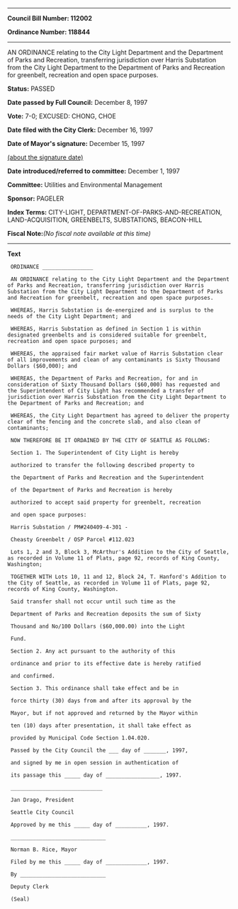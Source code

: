 

********

**Council Bill Number: 112002**
   
**Ordinance Number: 118844**
********

 AN ORDINANCE relating to the City Light Department and the Department of Parks and Recreation, transferring jurisdiction over Harris Substation from the City Light Department to the Department of Parks and Recreation for greenbelt, recreation and open space purposes.

**Status:** PASSED
   
**Date passed by Full Council:** December 8, 1997
   
**Vote:** 7-0; EXCUSED: CHONG, CHOE
   
**Date filed with the City Clerk:** December 16, 1997
   
**Date of Mayor's signature:** December 15, 1997
   
[(about the signature date)](/~public/approvaldate.htm)
   
   
   
**Date introduced/referred to committee:** December 1, 1997
   
**Committee:** Utilities and Environmental Management
   
**Sponsor:** PAGELER
   
   
**Index Terms:** CITY-LIGHT, DEPARTMENT-OF-PARKS-AND-RECREATION, LAND-ACQUISITION, GREENBELTS, SUBSTATIONS, BEACON-HILL

**Fiscal Note:**_(No fiscal note available at this time)_

********

**Text**
   
```
 ORDINANCE ________________

 AN ORDINANCE relating to the City Light Department and the Department of Parks and Recreation, transferring jurisdiction over Harris Substation from the City Light Department to the Department of Parks and Recreation for greenbelt, recreation and open space purposes.

 WHEREAS, Harris Substation is de-energized and is surplus to the needs of the City Light Department; and

 WHEREAS, Harris Substation as defined in Section 1 is within designated greenbelts and is considered suitable for greenbelt, recreation and open space purposes; and

 WHEREAS, the appraised fair market value of Harris Substation clear of all improvements and clean of any contaminants is Sixty Thousand Dollars ($60,000); and

 WHEREAS, the Department of Parks and Recreation, for and in consideration of Sixty Thousand Dollars ($60,000) has requested and the Superintendent of City Light has recommended a transfer of jurisdiction over Harris Substation from the City Light Department to the Department of Parks and Recreation; and

 WHEREAS, the City Light Department has agreed to deliver the property clear of the fencing and the concrete slab, and also clean of contaminants;

 NOW THEREFORE BE IT ORDAINED BY THE CITY OF SEATTLE AS FOLLOWS:

 Section 1. The Superintendent of City Light is hereby

 authorized to transfer the following described property to

 the Department of Parks and Recreation and the Superintendent

 of the Department of Parks and Recreation is hereby

 authorized to accept said property for greenbelt, recreation

 and open space purposes:

 Harris Substation / PM#240409-4-301 -

 Cheasty Greenbelt / OSP Parcel #112.023

 Lots 1, 2 and 3, Block 3, McArthur's Addition to the City of Seattle, as recorded in Volume 11 of Plats, page 92, records of King County, Washington;

 TOGETHER WITH Lots 10, 11 and 12, Block 24, T. Hanford's Addition to the City of Seattle, as recorded in Volume 11 of Plats, page 92, records of King County, Washington.

 Said transfer shall not occur until such time as the

 Department of Parks and Recreation deposits the sum of Sixty

 Thousand and No/100 Dollars ($60,000.00) into the Light

 Fund.

 Section 2. Any act pursuant to the authority of this

 ordinance and prior to its effective date is hereby ratified

 and confirmed.

 Section 3. This ordinance shall take effect and be in

 force thirty (30) days from and after its approval by the

 Mayor, but if not approved and returned by the Mayor within

 ten (10) days after presentation, it shall take effect as

 provided by Municipal Code Section 1.04.020.

 Passed by the City Council the ___ day of _______, 1997,

 and signed by me in open session in authentication of

 its passage this _____ day of _________________, 1997.

 _____________________________

 Jan Drago, President

 Seattle City Council

 Approved by me this _____ day of __________, 1997.

 ______________________________

 Norman B. Rice, Mayor

 Filed by me this _____ day of _____________, 1997.

 By ___________________________

 Deputy Clerk

 (Seal)

```

